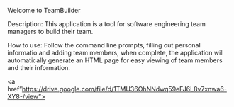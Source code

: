 Welcome to TeamBuilder

Description: This application is a tool for software engineering team managers to build their team.

How to use: Follow the command line prompts, filling out personal informatio and adding team members, when complete, the application will automatically generate an HTML page for easy viewing of team members and their information.

<a href”https://drive.google.com/file/d/1TMU36OhNNdwq59eFJ6L8v7xnwa6-XY8-/view”></a>